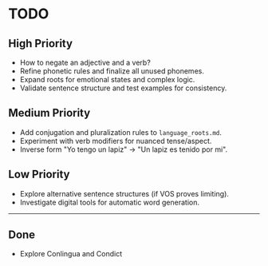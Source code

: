 # TODO

## High Priority
- How to negate an adjective and a verb?
- Refine phonetic rules and finalize all unused phonemes.
- Expand roots for emotional states and complex logic.
- Validate sentence structure and test examples for consistency.

## Medium Priority
- Add conjugation and pluralization rules to `language_roots.md`.
- Experiment with verb modifiers for nuanced tense/aspect.
- Inverse form "Yo tengo un lapiz" -> "Un lapiz es tenido por mi".

## Low Priority
- Explore alternative sentence structures (if VOS proves limiting).
- Investigate digital tools for automatic word generation.

---
## Done
- Explore Conlingua and Condict